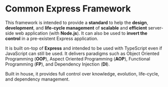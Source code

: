# Common Express Framework

This framework is intended to provide a **standard** to help the **design**, **development**,
and **life-cycle management** of **scalable** and **efficient** server-side web application (with **Node.js**).
It can also be used to **invert the control** in a pre-existent Express application.

It is built on-top of **Express** and intended to be used with TypeScript even if JavaScript can still be used.
It delivers paradigms such as Object Oriented Programming (**OOP**), Aspect Oriented Programming (**AOP**),
Functional Programming (**FP**), and Dependency Injection (**DI**).

Built in house, it provides full control over knowledge, evolution, life-cycle, and dependency management.
